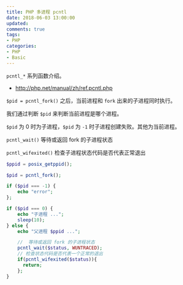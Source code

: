 ```yaml
---
title: PHP 多进程 pcntl
date: 2018-06-03 13:00:00
updated:
comments: true
tags:
- PHP
categories:
- PHP
- Basic
---
```


`pcntl_*` 系列函数介绍。

* http://php.net/manual/zh/ref.pcntl.php

<!--more-->

`$pid = pcntl_fork()` 之后，当前进程和 `fork` 出来的子进程同时执行。

我们通过判断 `$pid` 来判断当前进程是哪个进程。

`$pid` 为 0 时为子进程，`$pid` 为 `-1` 时子进程创建失败。其他为当前进程。

`pcntl_wait()` 等待或返回 fork 的子进程状态

`pcntl_wifexited()` 检查子进程状态代码是否代表正常退出

```php
$ppid = posix_getppid();

$pid = pcntl_fork();

if ($pid === -1) {
    echo "error";
};

if ($pid === 0) {
    echo "子进程 ...";
    sleep(10);
} else {
    echo "父进程 $ppid ...";

    //  等待或返回 fork 的子进程状态
    pcntl_wait($status, WUNTRACED);
    // 检查状态代码是否代表一个正常的退出
    if(pcntl_wifexited($status)){
      return;
    };
}
```
